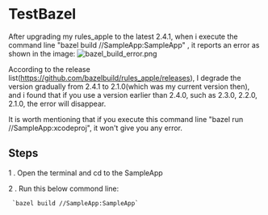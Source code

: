 # TestBazel
After upgrading my rules_apple to the latest 2.4.1, when i execute the command line "bazel build //SampleApp:SampleApp" , it reports an error as shown in the image:
![bazel_build_error.png](https://user-images.githubusercontent.com/112925246/253466882-7505ec40-7fed-4429-8e7b-52d7819fc152.png "rules_apple version 2.4.1 & 2.4.0 build error")

According to the release list(https://github.com/bazelbuild/rules_apple/releases), I degrade the version gradually from 2.4.1 to 2.1.0(which was my current version then), and i found that if you use a version earlier than 2.4.0, such as 2.3.0, 2.2.0, 2.1.0, the error will disappear. 

It is worth mentioning that if you execute this command line  "bazel run //SampleApp:xcodeproj", it won't give you any error.

## Steps

1 . Open the terminal and cd to the SampleApp 

2 . Run this below commond line:

     `bazel build //SampleApp:SampleApp`
